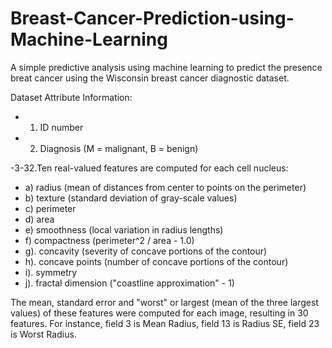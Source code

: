 # Breast-Cancer-Prediction-using-Machine-Learning

A simple predictive analysis using machine learning to predict the presence breat cancer using the Wisconsin breast cancer diagnostic dataset.

Dataset Attribute Information:

- 1.  ID number
- 2.  Diagnosis (M = malignant, B = benign)

-3-32.Ten real-valued features are computed for each cell nucleus:

- a) radius (mean of distances from center to points on the perimeter)
- b) texture (standard deviation of gray-scale values)
- c) perimeter
- d) area
- e) smoothness (local variation in radius lengths)
- f) compactness (perimeter^2 / area - 1.0)
- g). concavity (severity of concave portions of the contour)
- h). concave points (number of concave portions of the contour)
- i). symmetry
- j). fractal dimension ("coastline approximation" - 1)

The mean, standard error and "worst" or largest (mean of the three largest values) of these features were computed for each image, resulting in 30 features. For instance, field 3 is Mean Radius, field 13 is Radius SE, field 23 is Worst Radius.
